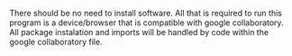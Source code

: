 There should be no need to install software. All that is required to run this program is a device/browser that is compatible with google collaboratory. All package instalation and imports will be handled by code within the google collaboratory file. 
